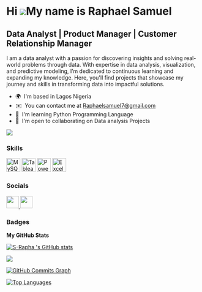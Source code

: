 Hi ![](https://user-images.githubusercontent.com/18350557/176309783-0785949b-9127-417c-8b55-ab5a4333674e.gif)My name is Raphael Samuel
======================================================================================================================================

Data Analyst | Product Manager | Customer Relationship Manager
--------------------------------------------------------------------

I am a data analyst with a passion for discovering insights and solving real-world problems through data. With expertise in data analysis, visualization, and predictive modeling, I’m dedicated to continuous learning and expanding my knowledge. Here, you'll find projects that showcase my journey and skills in transforming data into impactful solutions.

* 🌍  I'm based in Lagos Nigeria
* ✉️  You can contact me at [Raphaelsamuel7@gmail.com](mailto:Raphaelsamuel7@gmail.com)
* 🧠  I'm learning Python Programming Language
* 🤝  I'm open to collaborating on Data analysis Projects

<a href="https://www.github.com/S-Rapha " target="_blank" rel="noreferrer"><img
src="https://img.shields.io/github/followers/S-Rapha ?logo=github&style=for-the-badge&color=0891b2&labelColor=1c1917" /></a>

### Skills


<p align="left">
<a href="https://www.mysql.com/" target="_blank" rel="noreferrer"><img src="https://raw.githubusercontent.com/danielcranney/readme-generator/main/public/icons/skills/mysql-colored.svg" width="36" height="36" alt="MySQL" /></a>
<a href="https://www.tableau.com/" target="_blank" rel="noreferrer"><img src="https://raw.githubusercontent.com/danielcranney/readme-generator/main/public/icons/skills/tableau-colored.svg" width="36" height="36" alt="Tableau" /></a>
<a href="https://www.microsoft.com/en-us/power-platform/products/power-bi/" target="_blank" rel="noreferrer"><img src="https://raw.githubusercontent.com/danielcranney/readme-generator/main/public/icons/skills/powerbi-colored.svg" width="36" height="36" alt="PowerBi" /></a>
<a href="https://www.microsoft.com/en-us/microsoft-365/excel/" target="_blank" rel="noreferrer"><img src="https://raw.githubusercontent.com/danielcranney/readme-generator/main/public/icons/skills/excel-colored.svg" width="36" height="36" alt="Excel" /></a>

</p>


### Socials

<p align="left"> <a href="https://www.github.com/S-Rapha " target="_blank" rel="noreferrer"> <picture> <source media="(prefers-color-scheme: dark)" srcset="https://raw.githubusercontent.com/danielcranney/readme-generator/main/public/icons/socials/github-dark.svg" /> <source media="(prefers-color-scheme: light)" srcset="https://raw.githubusercontent.com/danielcranney/readme-generator/main/public/icons/socials/github.svg" /> <img src="https://raw.githubusercontent.com/danielcranney/readme-generator/main/public/icons/socials/github.svg" width="32" height="32" /> </picture> </a> <a href="https://www.x.com/@_payne0" target="_blank" rel="noreferrer"> <picture> <source media="(prefers-color-scheme: dark)" srcset="https://raw.githubusercontent.com/danielcranney/readme-generator/main/public/icons/socials/twitter-dark.svg" /> <source media="(prefers-color-scheme: light)" srcset="https://raw.githubusercontent.com/danielcranney/readme-generator/main/public/icons/socials/twitter.svg" /> <img src="https://raw.githubusercontent.com/danielcranney/readme-generator/main/public/icons/socials/twitter.svg" width="32" height="32" /> </picture> </a></p>

### Badges

<b>My GitHub Stats</b>

<a href="http://www.github.com/S-Rapha "><img src="https://github-readme-stats.vercel.app/api?username=S-Rapha &show_icons=true&hide=&count_private=true&title_color=0891b2&text_color=ffffff&icon_color=0891b2&bg_color=1c1917&hide_border=true&show_icons=true" alt="S-Rapha 's GitHub stats" /></a>

<a href="http://www.github.com/S-Rapha "><img src="https://github-readme-streak-stats.herokuapp.com/?user=S-Rapha &stroke=ffffff&background=1c1917&ring=0891b2&fire=0891b2&currStreakNum=ffffff&currStreakLabel=0891b2&sideNums=ffffff&sideLabels=ffffff&dates=ffffff&hide_border=true" /></a>

<a href="http://www.github.com/S-Rapha "><img src="https://github-readme-activity-graph.cyclic.app/graph?username=S-Rapha &bg_color=1c1917&color=ffffff&line=0891b2&point=ffffff&area_color=1c1917&area=true&hide_border=true&custom_title=GitHub%20Commits%20Graph" alt="GitHub Commits Graph" /></a>

<a href="https://github.com/S-Rapha " align="left"><img src="https://github-readme-stats.vercel.app/api/top-langs/?username=S-Rapha &langs_count=10&title_color=0891b2&text_color=ffffff&icon_color=0891b2&bg_color=1c1917&hide_border=true&locale=en&custom_title=Top%20%Languages" alt="Top Languages" /></a>

